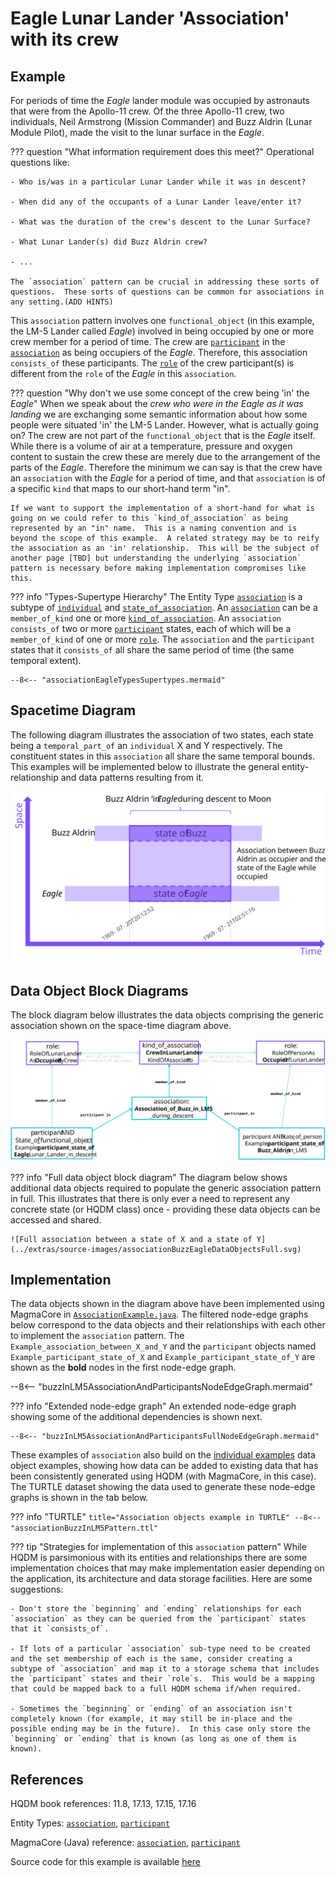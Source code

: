 # Eagle Lunar Lander 'Association' with its crew


## Example
For periods of time the *Eagle* lander module was occupied by astronauts that were from the Apollo-11 crew.  Of the three Apollo-11 crew, two individuals, Neil Armstrong (Mission Commander) and Buzz Aldrin (Lunar Module Pilot), made the visit to the lunar surface in the *Eagle*.

??? question "What information requirement does this meet?"
    Operational questions like:

    - Who is/was in a particular Lunar Lander while it was in descent?

    - When did any of the occupants of a Lunar Lander leave/enter it?

    - What was the duration of the crew's descent to the Lunar Surface?

    - What Lunar Lander(s) did Buzz Aldrin crew?

    - ...

    The `association` pattern can be crucial in addressing these sorts of questions.  These sorts of questions can be common for associations in any setting.(ADD HINTS)

This `association` pattern involves one `functional_object` (in this example, the LM-5 Lander called *Eagle*) involved in being occupied by one or more crew member for a period of time.  The crew are [`participant`](https://github.com/hqdmTop/hqdmFramework/wiki/participant) in the [`association`](https://github.com/hqdmTop/hqdmFramework/wiki/association) as being occupiers of the *Eagle*. Therefore, this association  `consists_of` these participants.  The [`role`](https://github.com/hqdmTop/hqdmFramework/wiki/role) of the crew participant(s) is different from the `role` of the *Eagle* in this `association`.

??? question "Why don't we use some concept of the crew being 'in' the *Eagle*"
    When we speak about the *crew who were in the Eagle as it was landing* we are exchanging some semantic information about how some people were situated 'in' the LM-5 Lander.  However, what is actually going on?  The crew are not part of the `functional_object` that is the *Eagle* itself.  While there is a volume of air at a temperature, pressure and oxygen content to sustain the crew these are merely due to the arrangement of the parts of the *Eagle*.  Therefore the minimum we can say is that the crew have an `association` with the *Eagle* for a period of time, and that `association` is of a specific `kind` that maps to our short-hand term "in".

    If we want to support the implementation of a short-hand for what is going on we could refer to this `kind_of_association` as being represented by an "in" name.  This is a naming convention and is beyond the scope of this example.  A related strategy may be to reify the association as an 'in' relationship.  This will be the subject of another page [TBD] but understanding the underlying `association` pattern is necessary before making implementation compromises like this.

??? info "Types-Supertype Hierarchy"
    The Entity Type [`association`](https://github.com/hqdmTop/hqdmFramework/wiki/association) is a subtype of [`individual`](https://github.com/hqdmTop/hqdmFramework/wiki/individual) and [`state_of_association`](https://github.com/hqdmTop/hqdmFramework/wiki/state_of_association).  An [`association`](https://github.com/hqdmTop/hqdmFramework/wiki/association) can be a `member_of_kind` one or more [`kind_of_association`](https://github.com/hqdmTop/hqdmFramework/wiki/kind_of_association).  An `association` `consists_of` two or more [`participant`](https://github.com/hqdmTop/hqdmFramework/wiki/participant) states, each of which will be a `member_of_kind` of one or more [`role`](https://github.com/hqdmTop/hqdmFramework/wiki/role).  The `association` and the `participant` states that it `consists_of` all share the same period of time (the same temporal extent).

    --8<-- "associationEagleTypesSupertypes.mermaid"

## Spacetime Diagram
The following diagram illustrates the association of two states, each state being a `temporal_part_of` an `individual` X and Y respectively.  The constituent states in this `association` all share the same temporal bounds.  This examples will be implemented below to illustrate the general entity-relationship and data patterns resulting from it.

![An association between *Eagle* and its crew during descent](../extras/source-images/associationBuzzInEagle.svg)

## Data Object Block Diagrams
The block diagram below illustrates the data objects comprising the generic association shown on the space-time diagram above.

![Data object block diagram of association between a state of X and a state of Y](../extras/source-images/associationBuzzEagleDataObjects.svg)

??? info "Full data object block diagram"
    The diagram below shows additional data objects required to populate the generic association pattern in full.  This illustrates that there is only ever a need to represent any concrete state (or HQDM class) once - providing these data objects can be accessed and shared.

    ![Full association between a state of X and a state of Y](../extras/source-images/associationBuzzEagleDataObjectsFull.svg)


## Implementation
The data objects shown in the diagram above have been implemented using MagmaCore in [`AssociationExample.java`](https://github.com/ClimbingAl/code-for-hqdm-patterns/blob/main/patterns/src/main/java/patterns/hqdm/association/AssociationExample.java).  The filtered node-edge graphs below correspond to the data objects and their relationships with each other to implement the `association` pattern.  The `Example_association_between_X_and_Y` and the `participant` objects named `Example_participant_state_of_X` and `Example_participant_state_of_Y` are shown as the **bold** nodes in the first node-edge graph.

--8<-- "buzzInLM5AssociationAndParticipantsNodeEdgeGraph.mermaid"

??? info "Extended node-edge graph"
    An extended node-edge graph showing some of the additional dependencies is shown next.

    --8<-- "buzzInLM5AssociationAndParticipantsFullNodeEdgeGraph.mermaid"

These examples of `association` also build on the [individual examples](../individual/individual.md) data object examples, showing how data can be added to existing data that has been consistently generated using HQDM (with MagmaCore, in this case).  The TURTLE dataset showing the data used to generate these node-edge graphs is shown in the tab below.

??? info "TURTLE"
    ``` title="Association objects example in TURTLE"
    --8<-- "associationBuzzInLM5Pattern.ttl"
    ```

??? tip "Strategies for implementation of this `association` pattern"
    While HQDM is parsimonious with its entities and relationships there are some implementation choices that may make implementation easier depending on the application, its architecture and data storage facilities.  Here are some suggestions:

    - Don't store the `beginning` and `ending` relationships for each `association` as they can be queried from the `participant` states that it `consists_of`.

    - If lots of a particular `association` sub-type need to be created and the set membership of each is the same, consider creating a subtype of `association` and map it to a storage schema that includes the `participant` states and their `role`s.  This would be a mapping that could be mapped back to a full HQDM schema if/when required.

    - Sometimes the `beginning` or `ending` of an association isn't completely known (for example, it may still be in-place and the possible ending may be in the future).  In this case only store the `beginning` or `ending` that is known (as long as one of them is known).

## References

HQDM book references: 11.8, 17.13, 17.15, 17.16

Entity Types: [`association`](https://github.com/hqdmTop/hqdmFramework/wiki/association), [`participant`](https://github.com/hqdmTop/hqdmFramework/wiki/participant)

MagmaCore (Java) reference: [`association`](https://github.com/gchq/MagmaCore/blob/main/hqdm/src/main/java/uk/gov/gchq/magmacore/hqdm/model/Association.java), [`participant`](https://github.com/gchq/MagmaCore/blob/main/hqdm/src/main/java/uk/gov/gchq/magmacore/hqdm/model/Participant.java)

Source code for this example is available [here](https://github.com/ClimbingAl/code-for-hqdm-patterns/blob/main/patterns/src/main/java/patterns/hqdm/association/AssociationEagleExample.java)
